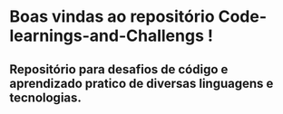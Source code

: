 # Boas vindas ao repositório Code-learnings-and-Challengs !
## Repositório para desafios de código e aprendizado pratico de diversas linguagens e tecnologias.
